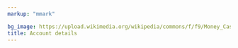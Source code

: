 ```yaml
---
markup: "mmark"

bg_image: https://upload.wikimedia.org/wikipedia/commons/f/f9/Money_Cash.jpg
title: Account details
---
```

